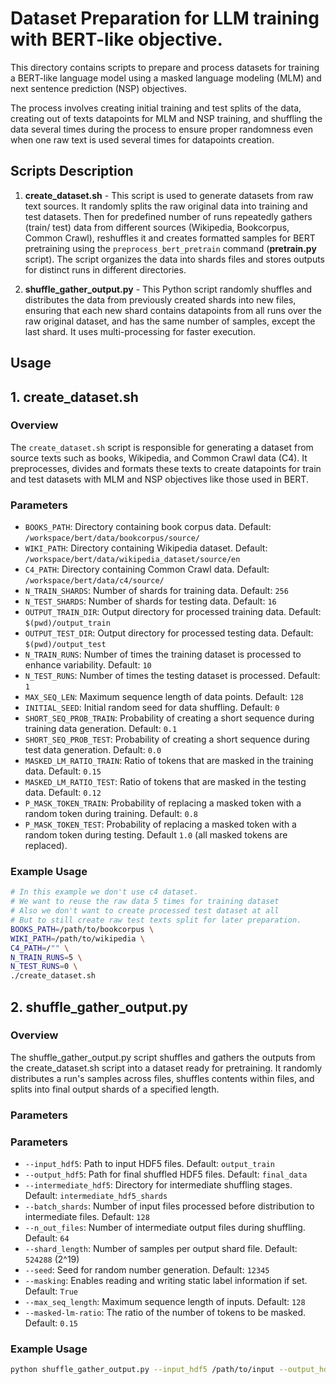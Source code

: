 # Dataset Preparation for LLM training with BERT-like objective.

This directory contains scripts to prepare and process datasets for training a BERT-like language model using a masked language modeling (MLM) and next sentence prediction (NSP) objectives. 

The process involves creating initial training and test splits of the data, creating out of texts datapoints for MLM and NSP training, and shuffling the data several times during the process to ensure proper randomness even when one raw text is used several times for datapoints creation.


## Scripts Description

1. **create_dataset.sh** - This script is used to generate datasets from raw text sources. It randomly splits the raw original data into training and test datasets. Then for predefined number of runs repeatedly gathers (train/ test) data from different sources (Wikipedia, Bookcorpus, Common Crawl), reshuffles it and creates formatted samples for BERT pretraining using the `preprocess_bert_pretrain` command (**pretrain.py** script). The script organizes the data into shards files and stores outputs for distinct runs in different directories.

2. **shuffle_gather_output.py** - This Python script randomly shuffles and distributes the data from previously created shards into new files, ensuring that each new shard contains datapoints from all runs over the raw original dataset, and has the same number of samples, except the last shard. It uses multi-processing for faster execution.

## Usage

## 1. create_dataset.sh

### Overview

The `create_dataset.sh` script is responsible for generating a dataset from source texts such as books, Wikipedia, and Common Crawl data (C4). It preprocesses, divides and formats these texts to create datapoints for train and test datasets with MLM and NSP objectives like those used in BERT.

### Parameters

- `BOOKS_PATH`: Directory containing book corpus data. Default: `/workspace/bert/data/bookcorpus/source/`
- `WIKI_PATH`: Directory containing Wikipedia dataset. Default: `/workspace/bert/data/wikipedia_dataset/source/en`
- `C4_PATH`: Directory containing Common Crawl data. Default: `/workspace/bert/data/c4/source/`
- `N_TRAIN_SHARDS`: Number of shards for training data. Default: `256`
- `N_TEST_SHARDS`: Number of shards for testing data. Default: `16`
- `OUTPUT_TRAIN_DIR`: Output directory for processed training data. Default: `$(pwd)/output_train`
- `OUTPUT_TEST_DIR`: Output directory for processed testing data. Default: `$(pwd)/output_test`
- `N_TRAIN_RUNS`: Number of times the training dataset is processed to enhance variability. Default: `10`
- `N_TEST_RUNS`: Number of times the testing dataset is processed. Default: `1`
- `MAX_SEQ_LEN`: Maximum sequence length of data points. Default: `128`
- `INITIAL_SEED`: Initial random seed for data shuffling. Default: `0`
- `SHORT_SEQ_PROB_TRAIN`: Probability of creating a short sequence during training data generation. Default: `0.1`
- `SHORT_SEQ_PROB_TEST`: Probability of creating a short sequence during test data generation. Default: `0.0`
- `MASKED_LM_RATIO_TRAIN`: Ratio of tokens that are masked in the training data. Default: `0.15`
- `MASKED_LM_RATIO_TEST`: Ratio of tokens that are masked in the testing data. Default: `0.12`
- `P_MASK_TOKEN_TRAIN`: Probability of replacing a masked token with a random token during training. Default: `0.8`
- `P_MASK_TOKEN_TEST`: Probability of replacing a masked token with a random token during testing. Default `1.0` (all masked tokens are replaced).
### Example Usage

```bash
# In this example we don't use c4 dataset.
# We want to reuse the raw data 5 times for training dataset 
# Also we don't want to create processed test dataset at all
# But to still create raw test texts split for later preparation.
BOOKS_PATH=/path/to/bookcorpus \
WIKI_PATH=/path/to/wikipedia \
C4_PATH=/"" \
N_TRAIN_RUNS=5 \
N_TEST_RUNS=0 \
./create_dataset.sh
```

## 2. shuffle_gather_output.py

### Overview

The shuffle_gather_output.py script shuffles and gathers the outputs from the create_dataset.sh script into a dataset ready for pretraining. It randomly distributes a run's samples across files, shuffles contents within files, and splits into final output shards of a specified length.

### Parameters

### Parameters

- `--input_hdf5`: Path to input HDF5 files. Default: `output_train`
- `--output_hdf5`: Path for final shuffled HDF5 files. Default: `final_data`
- `--intermediate_hdf5`: Directory for intermediate shuffling stages. Default: `intermediate_hdf5_shards`
- `--batch_shards`: Number of input files processed before distribution to intermediate files. Default: `128`
- `--n_out_files`: Number of intermediate output files during shuffling. Default: `64`
- `--shard_length`: Number of samples per output shard file. Default: `524288` (2^19)
- `--seed`: Seed for random number generation. Default: `12345`
- `--masking`: Enables reading and writing static label information if set. Default: `True`
- `--max_seq_length`: Maximum sequence length of inputs. Default: `128`
- `--masked-lm-ratio`: The ratio of the number of tokens to be masked. Default: `0.15`

### Example Usage

```bash
python shuffle_gather_output.py --input_hdf5 /path/to/input --output_hdf5 /path/to/output
```
